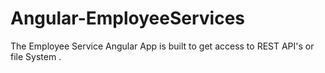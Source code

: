 # Angular-EmployeeServices
The Employee Service Angular App is built to get access to REST API's or file System .
